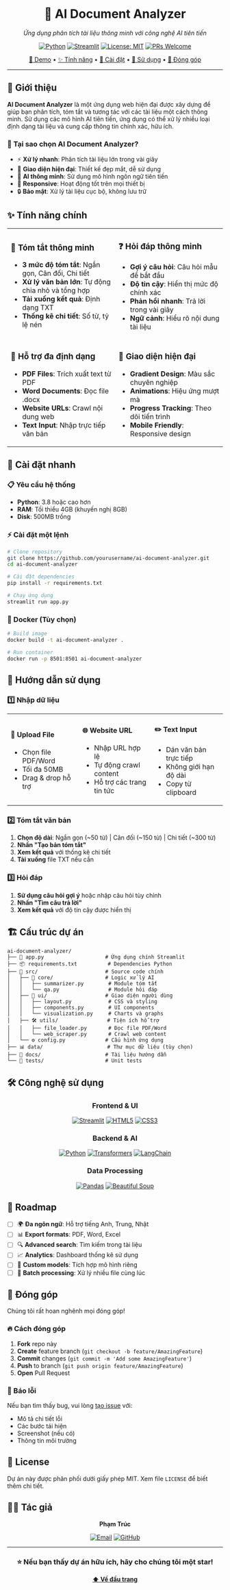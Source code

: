 <div align="center">

# 🚀 AI Document Analyzer

*Ứng dụng phân tích tài liệu thông minh với công nghệ AI tiên tiến*

[![Python](https://img.shields.io/badge/Python-3.8+-blue.svg)](https://www.python.org/downloads/)
[![Streamlit](https://img.shields.io/badge/Streamlit-1.28+-red.svg)](https://streamlit.io/)
[![License: MIT](https://img.shields.io/badge/License-MIT-yellow.svg)](https://opensource.org/licenses/MIT)
[![PRs Welcome](https://img.shields.io/badge/PRs-welcome-brightgreen.svg)](http://makeapullrequest.com)

[📖 Demo](#-demo) • [✨ Tính năng](#-tính-năng-chính) • [🚀 Cài đặt](#-cài-đặt-nhanh) • [📱 Sử dụng](#-hướng-dẫn-sử-dụng) • [🤝 Đóng góp](#-đóng-góp)

---

</div>

## 📖 Giới thiệu

**AI Document Analyzer** là một ứng dụng web hiện đại được xây dựng để giúp bạn phân tích, tóm tắt và tương tác với các tài liệu một cách thông minh. Sử dụng các mô hình AI tiên tiến, ứng dụng có thể xử lý nhiều loại định dạng tài liệu và cung cấp thông tin chính xác, hữu ích.

### 🎯 Tại sao chọn AI Document Analyzer?

- ⚡ **Xử lý nhanh**: Phân tích tài liệu lớn trong vài giây
- 🎨 **Giao diện hiện đại**: Thiết kế đẹp mắt, dễ sử dụng
- 🤖 **AI thông minh**: Sử dụng mô hình ngôn ngữ tiên tiến
- 📱 **Responsive**: Hoạt động tốt trên mọi thiết bị
- 🔒 **Bảo mật**: Xử lý tài liệu cục bộ, không lưu trữ

## ✨ Tính năng chính

<table>
<tr>
<td width="50%">

### 📝 Tóm tắt thông minh
- **3 mức độ tóm tắt**: Ngắn gọn, Cân đối, Chi tiết
- **Xử lý văn bản lớn**: Tự động chia nhỏ và tổng hợp
- **Tải xuống kết quả**: Định dạng TXT
- **Thống kê chi tiết**: Số từ, tỷ lệ nén

</td>
<td width="50%">

### ❓ Hỏi đáp thông minh
- **Gợi ý câu hỏi**: Câu hỏi mẫu để bắt đầu
- **Độ tin cậy**: Hiển thị mức độ chính xác
- **Phản hồi nhanh**: Trả lời trong vài giây
- **Ngữ cảnh**: Hiểu rõ nội dung tài liệu

</td>
</tr>
<tr>
<td width="50%">

### 📄 Hỗ trợ đa định dạng
- **PDF Files**: Trích xuất text từ PDF
- **Word Documents**: Đọc file .docx
- **Website URLs**: Crawl nội dung web
- **Text Input**: Nhập trực tiếp văn bản

</td>
<td width="50%">

### 🎨 Giao diện hiện đại
- **Gradient Design**: Màu sắc chuyên nghiệp
- **Animations**: Hiệu ứng mượt mà
- **Progress Tracking**: Theo dõi tiến trình
- **Mobile Friendly**: Responsive design

</td>
</tr>
</table>

## 🚀 Cài đặt nhanh

### 📋 Yêu cầu hệ thống

- **Python**: 3.8 hoặc cao hơn
- **RAM**: Tối thiểu 4GB (khuyến nghị 8GB)
- **Disk**: 500MB trống

### ⚡ Cài đặt một lệnh

```bash
# Clone repository
git clone https://github.com/yourusername/ai-document-analyzer.git
cd ai-document-analyzer

# Cài đặt dependencies
pip install -r requirements.txt

# Chạy ứng dụng
streamlit run app.py
```

### 🐳 Docker (Tùy chọn)

```bash
# Build image
docker build -t ai-document-analyzer .

# Run container
docker run -p 8501:8501 ai-document-analyzer
```

## 📱 Hướng dẫn sử dụng

### 1️⃣ Nhập dữ liệu

<table>
<tr>
<td width="33%">
<h4>📄 Upload File</h4>
<ul>
<li>Chọn file PDF/Word</li>
<li>Tối đa 50MB</li>
<li>Drag & drop hỗ trợ</li>
</ul>
</td>
<td width="33%">
<h4>🌐 Website URL</h4>
<ul>
<li>Nhập URL hợp lệ</li>
<li>Tự động crawl content</li>
<li>Hỗ trợ các trang tin tức</li>
</ul>
</td>
<td width="33%">
<h4>✏️ Text Input</h4>
<ul>
<li>Dán văn bản trực tiếp</li>
<li>Không giới hạn độ dài</li>
<li>Copy từ clipboard</li>
</ul>
</td>
</tr>
</table>

### 2️⃣ Tóm tắt văn bản

1. **Chọn độ dài**: Ngắn gọn (~50 từ) | Cân đối (~150 từ) | Chi tiết (~300 từ)
2. **Nhấn "Tạo bản tóm tắt"** 
3. **Xem kết quả** với thống kê chi tiết
4. **Tải xuống** file TXT nếu cần

### 3️⃣ Hỏi đáp

1. **Sử dụng câu hỏi gợi ý** hoặc nhập câu hỏi tùy chỉnh
2. **Nhấn "Tìm câu trả lời"**
3. **Xem kết quả** với độ tin cậy được hiển thị

## 🏗️ Cấu trúc dự án

```
ai-document-analyzer/
├── 📱 app.py                    # Ứng dụng chính Streamlit
├── 📦 requirements.txt          # Dependencies Python
├── 📁 src/                      # Source code chính
│   ├── 🧠 core/                 # Logic xử lý AI
│   │   ├── summarizer.py        # Module tóm tắt
│   │   └── qa.py                # Module hỏi đáp
│   ├── 🎨 ui/                   # Giao diện người dùng
│   │   ├── layout.py            # CSS và styling
│   │   ├── components.py        # UI components
│   │   └── visualization.py     # Charts và graphs
│   ├── 🛠️ utils/                # Tiện ích hỗ trợ
│   │   ├── file_loader.py       # Đọc file PDF/Word
│   │   └── web_scraper.py       # Crawl web content
│   └── ⚙️ config.py             # Cấu hình ứng dụng
├── 📊 data/                     # Thư mục dữ liệu (tùy chọn)
├── 📝 docs/                     # Tài liệu hướng dẫn
└── 🧪 tests/                    # Unit tests
```

## 🛠️ Công nghệ sử dụng

<div align="center">

### Frontend & UI
[![Streamlit](https://img.shields.io/badge/Streamlit-FF4B4B?style=for-the-badge&logo=streamlit&logoColor=white)](https://streamlit.io/)
[![HTML5](https://img.shields.io/badge/HTML5-E34F26?style=for-the-badge&logo=html5&logoColor=white)](https://developer.mozilla.org/en-US/docs/Web/HTML)
[![CSS3](https://img.shields.io/badge/CSS3-1572B6?style=for-the-badge&logo=css3&logoColor=white)](https://developer.mozilla.org/en-US/docs/Web/CSS)

### Backend & AI
[![Python](https://img.shields.io/badge/Python-3776AB?style=for-the-badge&logo=python&logoColor=white)](https://python.org/)
[![Transformers](https://img.shields.io/badge/🤗_Transformers-FFCA28?style=for-the-badge)](https://huggingface.co/transformers/)
[![LangChain](https://img.shields.io/badge/🦜_LangChain-121212?style=for-the-badge)](https://langchain.com/)

### Data Processing
[![Pandas](https://img.shields.io/badge/Pandas-150458?style=for-the-badge&logo=pandas&logoColor=white)](https://pandas.pydata.org/)
[![Beautiful Soup](https://img.shields.io/badge/Beautiful_Soup-59666C?style=for-the-badge)](https://www.crummy.com/software/BeautifulSoup/)

</div>

## 🎯 Roadmap

- [ ] 🌍 **Đa ngôn ngữ**: Hỗ trợ tiếng Anh, Trung, Nhật
- [ ] 📊 **Export formats**: PDF, Word, Excel
- [ ] 🔍 **Advanced search**: Tìm kiếm trong tài liệu
- [ ] 📈 **Analytics**: Dashboard thống kê sử dụng
- [ ] 🤖 **Custom models**: Tích hợp mô hình riêng
- [ ] 🔄 **Batch processing**: Xử lý nhiều file cùng lúc

## 🤝 Đóng góp

Chúng tôi rất hoan nghênh mọi đóng góp! 

### 🔥 Cách đóng góp

1. **Fork** repo này
2. **Create** feature branch (`git checkout -b feature/AmazingFeature`)
3. **Commit** changes (`git commit -m 'Add some AmazingFeature'`)
4. **Push** to branch (`git push origin feature/AmazingFeature`)
5. **Open** Pull Request

### 🐛 Báo lỗi

Nếu bạn tìm thấy bug, vui lòng [tạo issue](https://github.com/yourusername/ai-document-analyzer/issues) với:
- Mô tả chi tiết lỗi
- Các bước tái hiện
- Screenshot (nếu có)
- Thông tin môi trường

## 📄 License

Dự án này được phân phối dưới giấy phép MIT. Xem file `LICENSE` để biết thêm chi tiết.

## 👨‍💻 Tác giả

<div align="center">

**Phạm Trúc**

[![Email](https://img.shields.io/badge/Email-phamtruc120604@gmail.com-red?style=for-the-badge&logo=gmail)](mailto:phamtruc120604@gmail.com)
[![GitHub](https://img.shields.io/badge/GitHub-100000?style=for-the-badge&logo=github&logoColor=white)](https://github.com/yourusername)

</div>

---

<div align="center">

### ⭐ Nếu bạn thấy dự án hữu ích, hãy cho chúng tôi một star!

**[⬆ Về đầu trang](#-ai-document-analyzer)**

</div>